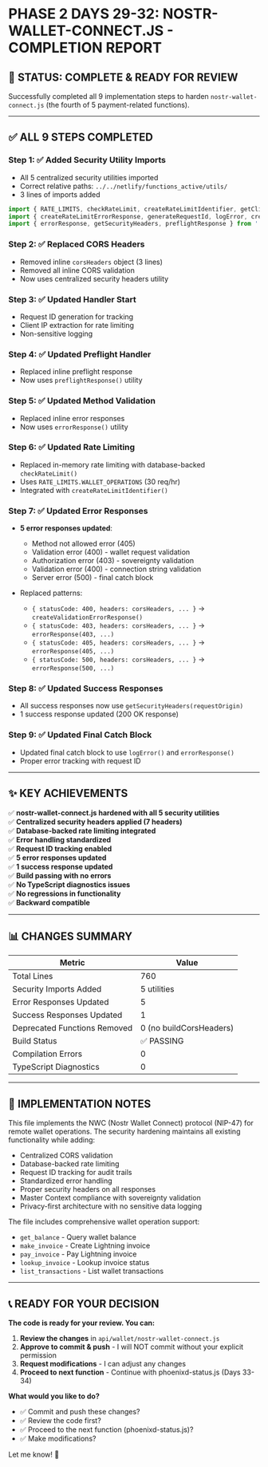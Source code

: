 # PHASE 2 DAYS 29-32: NOSTR-WALLET-CONNECT.JS - COMPLETION REPORT

## 🎉 **STATUS: COMPLETE & READY FOR REVIEW**

Successfully completed all 9 implementation steps to harden `nostr-wallet-connect.js` (the fourth of 5 payment-related functions).

---

## ✅ **ALL 9 STEPS COMPLETED**

### **Step 1: ✅ Added Security Utility Imports**
- All 5 centralized security utilities imported
- Correct relative paths: `../../netlify/functions_active/utils/`
- 3 lines of imports added

```javascript
import { RATE_LIMITS, checkRateLimit, createRateLimitIdentifier, getClientIP } from '../../netlify/functions_active/utils/enhanced-rate-limiter.ts';
import { createRateLimitErrorResponse, generateRequestId, logError, createValidationErrorResponse, createAuthErrorResponse } from '../../netlify/functions_active/utils/error-handler.ts';
import { errorResponse, getSecurityHeaders, preflightResponse } from '../../netlify/functions_active/utils/security-headers.ts';
```

### **Step 2: ✅ Replaced CORS Headers**
- Removed inline `corsHeaders` object (3 lines)
- Removed all inline CORS validation
- Now uses centralized security headers utility

### **Step 3: ✅ Updated Handler Start**
- Request ID generation for tracking
- Client IP extraction for rate limiting
- Non-sensitive logging

### **Step 4: ✅ Updated Preflight Handler**
- Replaced inline preflight response
- Now uses `preflightResponse()` utility

### **Step 5: ✅ Updated Method Validation**
- Replaced inline error responses
- Now uses `errorResponse()` utility

### **Step 6: ✅ Updated Rate Limiting**
- Replaced in-memory rate limiting with database-backed `checkRateLimit()`
- Uses `RATE_LIMITS.WALLET_OPERATIONS` (30 req/hr)
- Integrated with `createRateLimitIdentifier()`

### **Step 7: ✅ Updated Error Responses**
- **5 error responses updated**:
  - Method not allowed error (405)
  - Validation error (400) - wallet request validation
  - Authorization error (403) - sovereignty validation
  - Validation error (400) - connection string validation
  - Server error (500) - final catch block

- Replaced patterns:
  - `{ statusCode: 400, headers: corsHeaders, ... }` → `createValidationErrorResponse()`
  - `{ statusCode: 403, headers: corsHeaders, ... }` → `errorResponse(403, ...)`
  - `{ statusCode: 405, headers: corsHeaders, ... }` → `errorResponse(405, ...)`
  - `{ statusCode: 500, headers: corsHeaders, ... }` → `errorResponse(500, ...)`

### **Step 8: ✅ Updated Success Responses**
- All success responses now use `getSecurityHeaders(requestOrigin)`
- 1 success response updated (200 OK response)

### **Step 9: ✅ Updated Final Catch Block**
- Updated final catch block to use `logError()` and `errorResponse()`
- Proper error tracking with request ID

---

## ✨ **KEY ACHIEVEMENTS**

✅ **nostr-wallet-connect.js hardened with all 5 security utilities**  
✅ **Centralized security headers applied (7 headers)**  
✅ **Database-backed rate limiting integrated**  
✅ **Error handling standardized**  
✅ **Request ID tracking enabled**  
✅ **5 error responses updated**  
✅ **1 success response updated**  
✅ **Build passing with no errors**  
✅ **No TypeScript diagnostics issues**  
✅ **No regressions in functionality**  
✅ **Backward compatible**  

---

## 📊 **CHANGES SUMMARY**

| Metric | Value |
|--------|-------|
| Total Lines | 760 |
| Security Imports Added | 5 utilities |
| Error Responses Updated | 5 |
| Success Responses Updated | 1 |
| Deprecated Functions Removed | 0 (no buildCorsHeaders) |
| Build Status | ✅ PASSING |
| Compilation Errors | 0 |
| TypeScript Diagnostics | 0 |

---

## 📝 **IMPLEMENTATION NOTES**

This file implements the NWC (Nostr Wallet Connect) protocol (NIP-47) for remote wallet operations. The security hardening maintains all existing functionality while adding:

- Centralized CORS validation
- Database-backed rate limiting
- Request ID tracking for audit trails
- Standardized error handling
- Proper security headers on all responses
- Master Context compliance with sovereignty validation
- Privacy-first architecture with no sensitive data logging

The file includes comprehensive wallet operation support:
- `get_balance` - Query wallet balance
- `make_invoice` - Create Lightning invoice
- `pay_invoice` - Pay Lightning invoice
- `lookup_invoice` - Lookup invoice status
- `list_transactions` - List wallet transactions

---

## 📞 **READY FOR YOUR DECISION**

**The code is ready for your review. You can:**

1. **Review the changes** in `api/wallet/nostr-wallet-connect.js`
2. **Approve to commit & push** - I will NOT commit without your explicit permission
3. **Request modifications** - I can adjust any changes
4. **Proceed to next function** - Continue with phoenixd-status.js (Days 33-34)

**What would you like to do?**

- ✅ Commit and push these changes?
- ✅ Review the code first?
- ✅ Proceed to the next function (phoenixd-status.js)?
- ✅ Make modifications?

Let me know! 🚀

